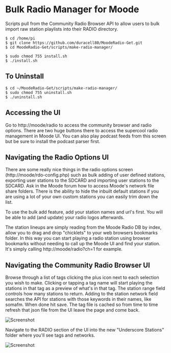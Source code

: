 # Bulk Radio Manager for Moode

Scripts pull from the Community Radio Browser API to allow users to bulk import raw station playlists into their RADIO directory.

```
$ cd /home/pi
$ git clone https://github.com/duracell80/MoodeRadio-Get.git
$ cd MoodeRadio-Get/scripts/make-radio-manager/

$ sudo chmod 755 install.sh
$ ./install.sh
```

## To Uninstall
```
$ cd ~/MoodeRadio-Get/scripts/make-radio-manager/
$ sudo chmod 755 uninstall.sh
$ ./uninstall.sh
```

## Accessing the UI
Go to http://moode/radio to access the community browser and radio options. There are two huge buttons there to access the supercool radio management in Moode UI. You can also play podcast feeds from this screen but be sure to install the podcast parser first.

## Navigating the Radio Options UI
There are some really nice things in the radio options screen (http://moode/rdo-config.php) such as bulk adding of user defined stations, exporting user stations to the SDCARD and importing user stations to the SDCARD. Ask in the Moode forum how to access Moode's network file share folders. There is the ability to hide the inbuilt default stations if you are using a lot of your own custom stations you can easily trim down the list.

To use the bulk add feature, add your station names and url's first. You will be able to add (and update) your radio logos afterwards.

The station lineups are simply reading from the Moode Radio DB by index, allow you to drag and drop "chicklets" to your web browsers bookmarks folder. In this way you can start playing a radio station using browser bookmarks without needing to call up the Moode UI and find your station. It's simply calling http://moode/radio?ch=1 for example.

## Navigating the Community Radio Browser UI
Browse through a list of tags clicking the plus icon next to each selection you wish to make. Clicking or tapping a tag name will start playing the stations in that tag as a preview of what's in that tag. The station range field controls how many stations to return. Adding to the station network field searches the API for stations with those keywords in their names, like somafm. When done hit save. The tag file is cached so from time to time refresh that json file from the UI leave the page and come back.

![Screenshot](https://raw.githubusercontent.com/duracell80/MoodeRadio-Get/master/scripts/make-radio-manager/001.png)



Navigate to the RADIO section of the UI into the new "Underscore Stations" folder where you'll see tags and networks.

![Screenshot](https://raw.githubusercontent.com/duracell80/MoodeRadio-Get/master/scripts/make-radio-manager/002.png)
